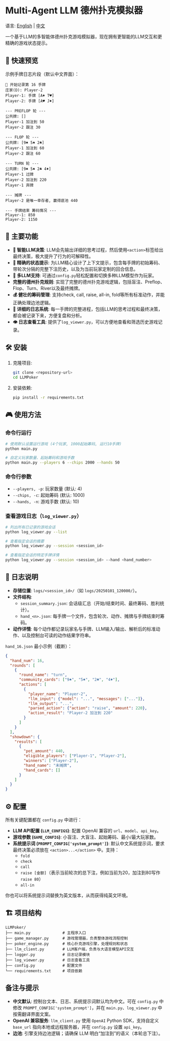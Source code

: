 # Multi-Agent LLM 德州扑克模拟器

语言: [English](README.md) | [中文](README_CN.md)

一个基于LLM的多智能体德州扑克游戏模拟器，现在拥有更智能的LLM交互和更精确的游戏状态提示。

## 👀 快速预览

示例手牌日志片段（默认中文界面）：

```text
📝 开始记录第 16 手牌
庄家(D): Player-2
Player-1: 手牌 [A♦ T♥]
Player-2: 手牌 [A♥ J♦]

--- PREFLOP 轮 ---
公共牌: []
Player-1 加注到 50
Player-2 跟注 30

--- FLOP 轮 ---
公共牌: [9♠ 5♠ 2♣]
Player-1 加注到 60
Player-2 跟注 60

--- TURN 轮 ---
公共牌: [9♠ 5♠ 2♣ 4♦]
Player-1 过牌
Player-2 加注到 220
Player-1 弃牌

--- 摊牌 ---
Player-2 是唯一幸存者, 赢得底池 440

--- 手牌结束 筹码情况 ---
Player-1: 850
Player-2: 1150
```

## 🚀 主要功能

-   **🧠 智能LLM决策**: LLM会先输出详细的思考过程，然后使用`<action>`标签给出最终决策，极大提升了行为的可解释性。
-   **🎯 精确的状态提示**: 为LLM精心设计了上下文提示，包含每手牌的初始筹码、带轮次分隔的完整下注历史，以及为当前玩家定制的回合信息。
-   **🤖 多LLM支持**: 可通过`config.py`轻松配置和切换多种LLM模型作为玩家。
-   **完整的德州扑克规则**: 实现了完整的德州扑克游戏逻辑，包括盲注、Preflop、Flop、Turn、River以及最终摊牌。
-   **💰 健壮的筹码管理**: 支持check, call, raise, all-in, fold等所有标准动作，并能正确处理边池逻辑。
-   **📝 详细的日志系统**: 每一手牌的完整进程，包括LLM的思考过程和最终决策，都会被记录下来，方便复盘和分析。
-   **👁️ 日志查看工具**: 提供了`log_viewer.py`，可以方便地查看和筛选历史游戏记录。

## 🛠️ 安装

1.  克隆项目:
    ```bash
    git clone <repository-url>
    cd LLMPoker
    ```

2.  安装依赖:
    ```bash
    pip install -r requirements.txt
    ```

## 🎮 使用方法

### 命令行运行

```bash
# 使用默认设置运行游戏 (4个玩家, 1000起始筹码, 运行10手牌)
python main.py

# 自定义玩家数量、起始筹码和游戏手数
python main.py --players 6 --chips 2000 --hands 50
```

### 命令行参数

-   `--players, -p`: 玩家数量 (默认: 4)
-   `--chips, -c`: 起始筹码 (默认: 1000)
-   `--hands, -n`: 游戏手数 (默认: 10)

### 查看游戏日志（`log_viewer.py`）

```bash
# 列出所有已记录的游戏会话
python log_viewer.py --list

# 查看指定会话的摘要
python log_viewer.py --session <session_id>

# 查看指定会话的特定手牌详情
python log_viewer.py --session <session_id> --hand <hand_number>
```

## 📝 日志说明

- **存储位置**: `logs/<session_id>/`（如 `logs/20250101_120000/`）。
- **文件结构**:
  - `session_summary.json`: 会话级汇总（开始/结束时间、最终筹码、胜利统计）。
  - `hand_<n>.json`: 每手牌一个文件，包含轮次、动作、摊牌与手牌结束时筹码。
- **动作详情**: 每个动作都记录玩家名与手牌、LLM输入/输出、解析后的标准动作、以及控制台可读的动作结果字符串。

`hand_16.json` 最小示例（截断）：

```json
{
  "hand_num": 16,
  "rounds": [
    {
      "round_name": "turn",
      "community_cards": ["9♠", "5♠", "2♣", "4♦"],
      "actions": [
        {
          "player_name": "Player-2",
          "llm_input": {"model": "...", "messages": ["..."]},
          "llm_output": "...",
          "parsed_action": {"action": "raise", "amount": 220},
          "action_result": "Player-2 加注到 220"
        }
      ]
    }
  ],
  "showdown": {
    "results": [
      {
        "pot_amount": 440,
        "eligible_players": ["Player-1", "Player-2"],
        "winners": ["Player-2"],
        "hand_name": "未摊牌",
        "hand_cards": []
      }
    ]
  }
}
```

## ⚙️ 配置

所有关键配置都在 `config.py` 中进行：

-   **LLM API配置 (`LLM_CONFIGS`)**: 配置 OpenAI 兼容的 `url`、`model`、`api_key`。
-   **游戏参数 (`GAME_CONFIG`)**: 小盲注、大盲注、起始筹码、最小/最大玩家数。
-   **系统提示词 (`PROMPT_CONFIG['system_prompt']`)**: 默认中文系统提示词，要求最终决策必须放在 `<action>...</action>` 中。支持：
    - `fold`
    - `check`
    - `call`
    - `raise [金额]`（表示当前轮次的总下注，例如当前为20，加注到80写作 `raise 80`）
    - `all-in`

你也可以将系统提示词替换为英文版本，从而获得纯英文环境。

## 🏗️ 项目结构

```
LLMPoker/
├── main.py              # 主程序入口
├── game_manager.py      # 游戏管理器，负责整体游戏流程控制
├── poker_engine.py      # 核心扑克游戏引擎，处理规则和状态
├── llm_client.py        # LLM客户端，负责与大语言模型API交互
├── logger.py            # 日志记录模块
├── log_viewer.py        # 日志查看工具
├── config.py            # 配置文件
└── requirements.txt     # 项目依赖
```

## 备注与提示

- **中文默认**: 控制台文本、日志、系统提示词默认均为中文。可在 `config.py` 中修改 `PROMPT_CONFIG['system_prompt']`，并在 `main.py`、`log_viewer.py` 中按需翻译界面文案。
- **OpenAI 兼容服务**: `llm_client.py` 使用 `OpenAI` Python SDK，支持自定义 `base_url` 指向本地或远程服务器，并在 `config.py` 设置 `api_key`。
- **边池**: 引擎支持边池逻辑；请确保 LLM 明白“加注到”的语义（本轮总下注）。